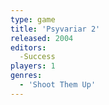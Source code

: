 ```yaml
---
type: game
title: 'Psyvariar 2'
released: 2004
editors: 
  -Success
players: 1
genres:
  - 'Shoot Them Up'
---
```

